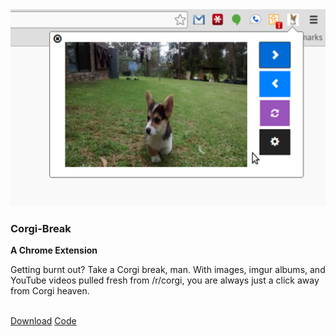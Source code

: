 <!--Projects | Blog by Alex Recker-->
<!--Here are some things I've made.-->
<!--/projects-->
<!--Projects-->


<div class="row">
    <div class="col-sm-4">
        <div class="thumbnail">
            <img src="/static/img/corgi-break.png" >
            <div class="caption">
            	<h3>Corgi-Break</h3>
            	<strong>A Chrome Extension</strong>
                <p>Getting burnt out?  Take a Corgi break, man. With images, imgur albums, and YouTube videos pulled fresh from /r/corgi, you are always just a click away from Corgi heaven.</p><br>
                <a class="btn btn-primary" href="https://chrome.google.com/webstore/detail/corgi-break/eefgnnnhlmhhpbgcnklbhnkgdjokgncd"><i class="fa fa-fw fa-download"></i> Download</a>
                <a class="btn btn-default" href="https://github.com/arecker/Corgi-Break"><i class="fa fa-fw fa-code"></i> Code</a>
            </div>
        </div>
    </div>
</div>
